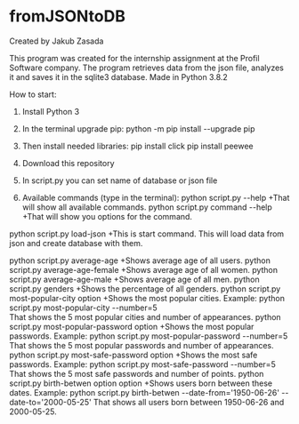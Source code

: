 # fromJSONtoDB
Created by Jakub Zasada

This program was created for the internship assignment at the Profil Software company.
The program retrieves data from the json file, analyzes it and saves it in the sqlite3 database. Made in Python 3.8.2

How to start:

1. Install Python 3
2. In the terminal upgrade pip: python -m pip install --upgrade pip
3. Then install needed libraries:
   pip install click
   pip install peewee
4. Download this repository
5. In script.py you can set name of database or json file

6. Available commands (type in the terminal):
  python script.py --help                                    +That will show all available commands.
  python script.py command --help                            +That will show you options for the command.
  
  python script.py load-json                                 +This is start command. This will load data from json and create database with them.
  
  python script.py average-age                               +Shows average age of all users.
  python script.py average-age-female                        +Shows average age of all women.
  python script.py average-age-male                          +Shows average age of all men.
  python script.py genders                                   +Shows the percentage of all genders.
  python script.py most-popular-city option                  +Shows the most popular cities. Example: python script.py most-popular-city --number=5  
                                                              That shows the 5 most popular cities and number of appearances.
  python script.py most-popular-password option              +Shows the most popular passwords. Example: python script.py most-popular-password --number=5  
                                                              That shows the 5 most popular passwords and number of appearances.                                            
  python script.py most-safe-password option                 +Shows the most safe passwords. Example: python script.py most-safe-password --number=5  
                                                              That shows the 5 most safe passwords and number of points. 
  python script.py birth-betwen option option                +Shows users born between these dates. Example: python script.py birth-betwen --date-from='1950-06-26' --date-to='2000-05-25'
                                                              That shows all users born between 1950-06-26 and 2000-05-25.
